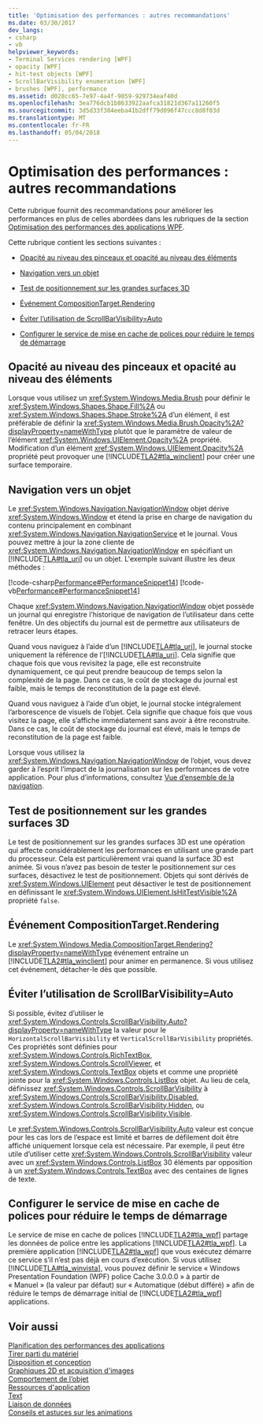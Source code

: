 ```yaml
---
title: 'Optimisation des performances : autres recommandations'
ms.date: 03/30/2017
dev_langs:
- csharp
- vb
helpviewer_keywords:
- Terminal Services rendering [WPF]
- opacity [WPF]
- hit-test objects [WPF]
- ScrollBarVisibility enumeration [WPF]
- brushes [WPF], performance
ms.assetid: d028cc65-7e97-4a4f-9859-929734eaf40d
ms.openlocfilehash: 3ea776dcb1b8633922aafca31821d367a11260f5
ms.sourcegitcommit: 3d5d33f384eeba41b2dff79d096f47ccc8d8f03d
ms.translationtype: MT
ms.contentlocale: fr-FR
ms.lasthandoff: 05/04/2018
---
```

# <a name="optimizing-performance-other-recommendations"></a>Optimisation des performances : autres recommandations
<a name="introduction"></a> Cette rubrique fournit des recommandations pour améliorer les performances en plus de celles abordées dans les rubriques de la section [Optimisation des performances des applications WPF](../../../../docs/framework/wpf/advanced/optimizing-wpf-application-performance.md).  
  
 Cette rubrique contient les sections suivantes :  
  
-   [Opacité au niveau des pinceaux et opacité au niveau des éléments](#Opacity)  
  
-   [Navigation vers un objet](#Navigation_Objects)  
  
-   [Test de positionnement sur les grandes surfaces 3D](#Hit_Testing)  
  
-   [Événement CompositionTarget.Rendering](#CompositionTarget_Rendering_Event)  
  
-   [Éviter l’utilisation de ScrollBarVisibility=Auto](#Avoid_Using_ScrollBarVisibility)  
  
-   [Configurer le service de mise en cache de polices pour réduire le temps de démarrage](#FontCache)  
  
<a name="Opacity"></a>   
## <a name="opacity-on-brushes-versus-opacity-on-elements"></a>Opacité au niveau des pinceaux et opacité au niveau des éléments  
 Lorsque vous utilisez un <xref:System.Windows.Media.Brush> pour définir le <xref:System.Windows.Shapes.Shape.Fill%2A> ou <xref:System.Windows.Shapes.Shape.Stroke%2A> d’un élément, il est préférable de définir la <xref:System.Windows.Media.Brush.Opacity%2A?displayProperty=nameWithType> plutôt que le paramètre de valeur de l’élément <xref:System.Windows.UIElement.Opacity%2A> propriété. Modification d’un élément <xref:System.Windows.UIElement.Opacity%2A> propriété peut provoquer une [!INCLUDE[TLA2#tla_winclient](../../../../includes/tla2sharptla-winclient-md.md)] pour créer une surface temporaire.  
  
<a name="Navigation_Objects"></a>   
## <a name="navigation-to-object"></a>Navigation vers un objet  
 Le <xref:System.Windows.Navigation.NavigationWindow> objet dérive <xref:System.Windows.Window> et étend la prise en charge de navigation du contenu principalement en combinant <xref:System.Windows.Navigation.NavigationService> et le journal. Vous pouvez mettre à jour la zone cliente de <xref:System.Windows.Navigation.NavigationWindow> en spécifiant un [!INCLUDE[TLA#tla_uri](../../../../includes/tlasharptla-uri-md.md)] ou un objet. L'exemple suivant illustre les deux méthodes :  
  
 [!code-csharp[Performance#PerformanceSnippet14](../../../../samples/snippets/csharp/VS_Snippets_Wpf/Performance/CSharp/TestNavigation.xaml.cs#performancesnippet14)]
 [!code-vb[Performance#PerformanceSnippet14](../../../../samples/snippets/visualbasic/VS_Snippets_Wpf/Performance/visualbasic/testnavigation.xaml.vb#performancesnippet14)]  
  
 Chaque <xref:System.Windows.Navigation.NavigationWindow> objet possède un journal qui enregistre l’historique de navigation de l’utilisateur dans cette fenêtre. Un des objectifs du journal est de permettre aux utilisateurs de retracer leurs étapes.  
  
 Quand vous naviguez à l’aide d’un [!INCLUDE[TLA#tla_uri](../../../../includes/tlasharptla-uri-md.md)], le journal stocke uniquement la référence de l’[!INCLUDE[TLA#tla_uri](../../../../includes/tlasharptla-uri-md.md)]. Cela signifie que chaque fois que vous revisitez la page, elle est reconstruite dynamiquement, ce qui peut prendre beaucoup de temps selon la complexité de la page. Dans ce cas, le coût de stockage du journal est faible, mais le temps de reconstitution de la page est élevé.  
  
 Quand vous naviguez à l’aide d’un objet, le journal stocke intégralement l’arborescence de visuels de l’objet. Cela signifie que chaque fois que vous visitez la page, elle s’affiche immédiatement sans avoir à être reconstruite. Dans ce cas, le coût de stockage du journal est élevé, mais le temps de reconstitution de la page est faible.  
  
 Lorsque vous utilisez la <xref:System.Windows.Navigation.NavigationWindow> de l’objet, vous devez garder à l’esprit l’impact de la journalisation sur les performances de votre application. Pour plus d’informations, consultez [Vue d’ensemble de la navigation](../../../../docs/framework/wpf/app-development/navigation-overview.md).  
  
<a name="Hit_Testing"></a>   
## <a name="hit-testing-on-large-3d-surfaces"></a>Test de positionnement sur les grandes surfaces 3D  
 Le test de positionnement sur les grandes surfaces 3D est une opération qui affecte considérablement les performances en utilisant une grande part du processeur. Cela est particulièrement vrai quand la surface 3D est animée. Si vous n’avez pas besoin de tester le positionnement sur ces surfaces, désactivez le test de positionnement. Objets qui sont dérivés de <xref:System.Windows.UIElement> peut désactiver le test de positionnement en définissant le <xref:System.Windows.UIElement.IsHitTestVisible%2A> propriété `false`.  
  
<a name="CompositionTarget_Rendering_Event"></a>   
## <a name="compositiontargetrendering-event"></a>Événement CompositionTarget.Rendering  
 Le <xref:System.Windows.Media.CompositionTarget.Rendering?displayProperty=nameWithType> événement entraîne un [!INCLUDE[TLA2#tla_winclient](../../../../includes/tla2sharptla-winclient-md.md)] pour animer en permanence. Si vous utilisez cet événement, détacher-le dès que possible.  
  
<a name="Avoid_Using_ScrollBarVisibility"></a>   
## <a name="avoid-using-scrollbarvisibilityauto"></a>Éviter l’utilisation de ScrollBarVisibility=Auto  
 Si possible, évitez d’utiliser le <xref:System.Windows.Controls.ScrollBarVisibility.Auto?displayProperty=nameWithType> la valeur pour le `HorizontalScrollBarVisibility` et `VerticalScrollBarVisibility` propriétés. Ces propriétés sont définies pour <xref:System.Windows.Controls.RichTextBox>, <xref:System.Windows.Controls.ScrollViewer>, et <xref:System.Windows.Controls.TextBox> objets et comme une propriété jointe pour la <xref:System.Windows.Controls.ListBox> objet. Au lieu de cela, définissez <xref:System.Windows.Controls.ScrollBarVisibility> à <xref:System.Windows.Controls.ScrollBarVisibility.Disabled>, <xref:System.Windows.Controls.ScrollBarVisibility.Hidden>, ou <xref:System.Windows.Controls.ScrollBarVisibility.Visible>.  
  
 Le <xref:System.Windows.Controls.ScrollBarVisibility.Auto> valeur est conçue pour les cas lors de l’espace est limité et barres de défilement doit être affiché uniquement lorsque cela est nécessaire. Par exemple, il peut être utile d’utiliser cette <xref:System.Windows.Controls.ScrollBarVisibility> valeur avec un <xref:System.Windows.Controls.ListBox> 30 éléments par opposition à un <xref:System.Windows.Controls.TextBox> avec des centaines de lignes de texte.  
  
<a name="FontCache"></a>   
## <a name="configure-font-cache-service-to-reduce-start-up-time"></a>Configurer le service de mise en cache de polices pour réduire le temps de démarrage  
 Le service de mise en cache de polices [!INCLUDE[TLA2#tla_wpf](../../../../includes/tla2sharptla-wpf-md.md)] partage les données de police entre les applications [!INCLUDE[TLA2#tla_wpf](../../../../includes/tla2sharptla-wpf-md.md)]. La première application [!INCLUDE[TLA2#tla_wpf](../../../../includes/tla2sharptla-wpf-md.md)] que vous exécutez démarre ce service s’il n’est pas déjà en cours d’exécution. Si vous utilisez [!INCLUDE[TLA#tla_winvista](../../../../includes/tlasharptla-winvista-md.md)], vous pouvez définir le service « Windows Presentation Foundation (WPF) police Cache 3.0.0.0 » à partir de « Manuel » (la valeur par défaut) sur « Automatique (début différé) » afin de réduire le temps de démarrage initial de [!INCLUDE[TLA2#tla_wpf](../../../../includes/tla2sharptla-wpf-md.md)] applications.  
  
## <a name="see-also"></a>Voir aussi  
 [Planification des performances des applications](../../../../docs/framework/wpf/advanced/planning-for-application-performance.md)  
 [Tirer parti du matériel](../../../../docs/framework/wpf/advanced/optimizing-performance-taking-advantage-of-hardware.md)  
 [Disposition et conception](../../../../docs/framework/wpf/advanced/optimizing-performance-layout-and-design.md)  
 [Graphiques 2D et acquisition d'images](../../../../docs/framework/wpf/advanced/optimizing-performance-2d-graphics-and-imaging.md)  
 [Comportement de l’objet](../../../../docs/framework/wpf/advanced/optimizing-performance-object-behavior.md)  
 [Ressources d'application](../../../../docs/framework/wpf/advanced/optimizing-performance-application-resources.md)  
 [Text](../../../../docs/framework/wpf/advanced/optimizing-performance-text.md)  
 [Liaison de données](../../../../docs/framework/wpf/advanced/optimizing-performance-data-binding.md)  
 [Conseils et astuces sur les animations](../../../../docs/framework/wpf/graphics-multimedia/animation-tips-and-tricks.md)
